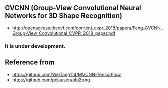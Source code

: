 ## GVCNN (Group-View Convolutional Neural Networks for 3D Shape Recognition)
- http://openaccess.thecvf.com/content_cvpr_2018/papers/Feng_GVCNN_Group-View_Convolutional_CVPR_2018_paper.pdf


### It is under development.


## Reference from
- https://github.com/WeiTang114/MVCNN-TensorFlow
- https://github.com/pclausen/obj2png
